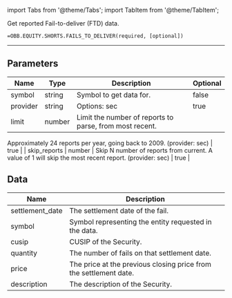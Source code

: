 <!-- markdownlint-disable MD012 MD031 MD033 -->

import Tabs from '@theme/Tabs';
import TabItem from '@theme/TabItem';

Get reported Fail-to-deliver (FTD) data.

```excel wordwrap
=OBB.EQUITY.SHORTS.FAILS_TO_DELIVER(required, [optional])
```

---

## Parameters

| Name | Type | Description | Optional |
| ---- | ---- | ----------- | -------- |
| symbol | string | Symbol to get data for. | false |
| provider | string | Options: sec | true |
| limit | number | Limit the number of reports to parse, from most recent.
Approximately 24 reports per year, going back to 2009.
(provider: sec) | true |
| skip_reports | number | Skip N number of reports from current. A value of 1 will skip the most recent report.
(provider: sec) | true |

## Data

| Name | Description |
| ---- | ----------- |
| settlement_date | The settlement date of the fail.  |
| symbol | Symbol representing the entity requested in the data.  |
| cusip | CUSIP of the Security.  |
| quantity | The number of fails on that settlement date.  |
| price | The price at the previous closing price from the settlement date.  |
| description | The description of the Security.  |
